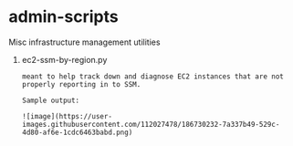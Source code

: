 # admin-scripts

Misc infrastructure management utilities

1.  ec2-ssm-by-region.py 

        meant to help track down and diagnose EC2 instances that are not properly reporting in to SSM.
        
        Sample output:

        ![image](https://user-images.githubusercontent.com/112027478/186730232-7a337b49-529c-4d80-af6e-1cdc6463babd.png)
